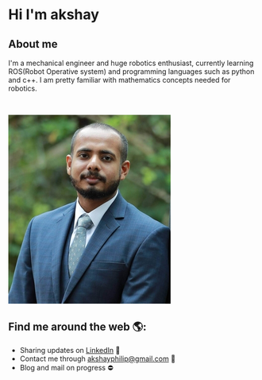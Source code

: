 # **Hi I'm akshay**
## **About me**
I'm a mechanical engineer and huge robotics enthusiast, currently learning ROS(Robot Operative system) and programming languages such as python and c++. I am pretty familiar with mathematics concepts needed for robotics.
<p>&nbsp;</p>

![photo](https://github.com/akshayphilip/akshayphilip/blob/main/images/resize.jpg?raw=true)


## Find me around the web 🌎:
* Sharing updates on [LinkedIn](https://www.linkedin.com/in/akshayphilip/) :briefcase:
* Contact me through akshayphilip@gmail.com :email:
* Blog and mail on progress :no_entry: